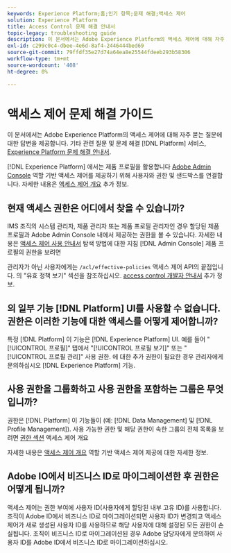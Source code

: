 ```yaml
---
keywords: Experience Platform;홈;인기 항목;문제 해결;액세스 제어
solution: Experience Platform
title: Access Control 문제 해결 안내서
topic-legacy: troubleshooting guide
description: 이 문서에서는 Adobe Experience Platform의 액세스 제어에 대해 자주 묻는 질문에 대한 답변을 제공합니다.
exl-id: c299c0c4-dbee-4e6d-8af4-2446444bed69
source-git-commit: 79ffdf35e27d74a64ea8e25544fdeeb293b58306
workflow-type: tm+mt
source-wordcount: '408'
ht-degree: 0%

---
```


# 액세스 제어 문제 해결 가이드

이 문서에서는 Adobe Experience Platform의 액세스 제어에 대해 자주 묻는 질문에 대한 답변을 제공합니다. 기타 관련 질문 및 문제 해결 [!DNL Platform] 서비스, [Experience Platform 문제 해결 안내서](../landing/troubleshooting.md).

[!DNL Experience Platform] 에서는 제품 프로필을 활용합니다 [Adobe Admin Console](https://adminconsole.adobe.com) 역할 기반 액세스 제어를 제공하기 위해 사용자와 권한 및 샌드박스를 연결합니다.  자세한 내용은 [액세스 제어 개요](home.md) 추가 정보.

## 현재 액세스 권한은 어디에서 찾을 수 있습니까?

IMS 조직의 시스템 관리자, 제품 관리자 또는 제품 프로필 관리자인 경우 할당된 제품 프로필과 Adobe Admin Console 내에서 제공하는 권한을 볼 수 있습니다. 자세한 내용은 [액세스 제어 사용 안내서](./ui/overview.md) 탐색 방법에 대한 지침 [!DNL Admin Console] 제품 프로필의 권한을 보려면

관리자가 아닌 사용자에게는 `/acl/effective-policies` 액세스 제어 API의 끝점입니다. 의 &quot;유효 정책 보기&quot; 섹션을 참조하십시오. [access control 개발자 안내서](./api/effective-policies.md) 추가 정보.

## 의 일부 기능 [!DNL Platform] UI를 사용할 수 없습니다. 권한은 이러한 기능에 대한 액세스를 어떻게 제어합니까?

특정 [!DNL Platform] 이 기능은 [!DNL Experience Platform] UI. 예를 들어 &quot;[!UICONTROL 프로필]&quot; 탭에서 &quot;[!UICONTROL 프로필 보기]&quot; 또는 &quot;[!UICONTROL 프로필 관리]&quot; 사용 권한. 에 대한 추가 권한이 필요한 경우 관리자에게 문의하십시오 [!DNL Experience Platform] 기능.

## 사용 권한을 그룹화하고 사용 권한을 포함하는 그룹은 무엇입니까?

권한은 [!DNL Platform] 이 기능들이 (예: [!DNL Data Management] 및 [!DNL Profile Management]). 사용 가능한 권한 및 해당 권한이 속한 그룹의 전체 목록을 보려면 [권한 섹션](home.md#permissions) 액세스 제어 개요

자세한 내용은 [액세스 제어 개요](home.md) 역할 기반 액세스 제어 제공에 대한 자세한 정보.

## Adobe IO에서 비즈니스 ID로 마이그레이션한 후 권한은 어떻게 됩니까?

액세스 제어는 권한 부여에 사용자 ID(사용자에게 할당된 내부 고유 ID)를 사용합니다. 조직이 Adobe ID에서 비즈니스 ID로 마이그레이션되면 사용자 ID가 변경되고 액세스 제어가 새로 생성된 사용자 ID를 사용하므로 해당 사용자에 대해 설정된 모든 권한이 손실됩니다. 조직이 비즈니스 ID로 마이그레이션된 경우 Adobe 담당자에게 문의하여 사용자 ID를 Adobe ID에서 비즈니스 ID로 마이그레이션하십시오.
